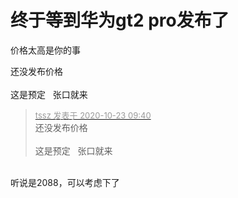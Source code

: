 # 终于等到华为gt2 pro发布了


价格太高是你的事

还没发布价格<br />
<br />
这是预定&nbsp;&nbsp;<img src="static/image/smiley/default/sweat.gif" smilieid="10" border="0" alt="" /><img src="static/image/smiley/default/sweat.gif" smilieid="10" border="0" alt="" /> 张口就来

<div class="quote"><blockquote><font size="2"><a href="https://www.hostloc.com/forum.php?mod=redirect&amp;goto=findpost&amp;pid=9339518&amp;ptid=757454" target="_blank"><font color="#999999">tssz 发表于 2020-10-23 09:40</font></a></font><br />
还没发布价格<br />
<br />
这是预定&nbsp; &nbsp;张口就来</blockquote></div><br />
听说是2088，可以考虑下了
